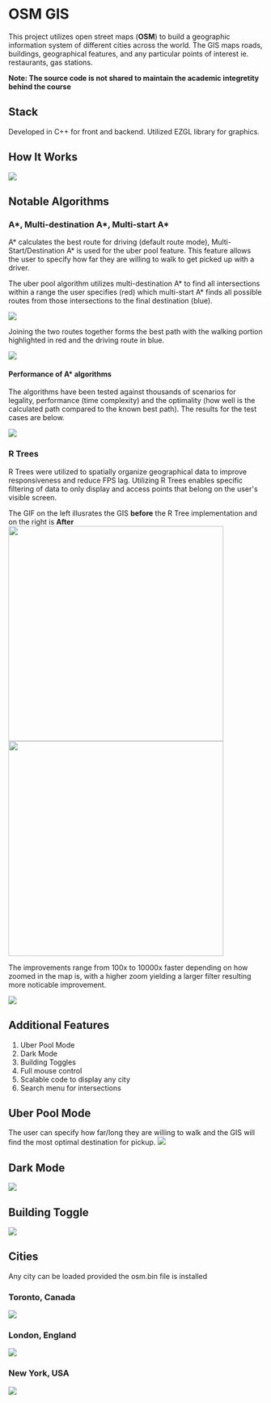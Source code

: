 # OSM GIS
This project utilizes open street maps (**OSM**) to build a geographic information system of different cities across the world. The GIS 
maps roads, buildings, geographical features, and any particular points of interest ie. restaurants, gas stations.

**Note: The source code is not shared to maintain the academic integretity behind the course**
## Stack
Developed in C++ for front and backend. Utilized EZGL library for graphics.
## How It Works
![](Demo%20Material/HowItWorks.gif)

## Notable Algorithms
### A*, Multi-destination A*, Multi-start A*
A* calculates the best route for driving (default route mode), Multi-Start/Destination A* is used for the uber pool feature. This feature allows the user to specify how far they are willing to walk to get picked up with a driver. 

The uber pool algorithm utilizes multi-destination A* to find all intersections within a range the user specifies (red) which multi-start A* finds all possible routes from those intersections to the final destination (blue). 

![](Demo%20Material/debug_walk_drive.PNG)

Joining the two routes together forms the best path with the walking portion highlighted in red and the driving route in blue.

![](Demo%20Material/uber_pool.PNG)

#### Performance of A* algorithms
The algorithms have been tested against thousands of scenarios for legality, performance (time complexity) and the optimality (how well is the calculated path compared to the known best path). The results for the test cases are below.

![](Demo%20Material/m3_results.PNG)

### R Trees
R Trees were utilized to spatially organize geographical data to improve responsiveness and reduce FPS lag. Utilizing R Trees enables specific filtering of data to only display and access points that belong on the user's visible screen. 

The GIF on the left illusrates the GIS **before** the R Tree implementation and on the right is **After** 
 <img src="Demo%20Material/NoRtreeGif.gif" width="425"/>  <img src="Demo%20Material/RTreeGif.gif" width="425"/>
 
The improvements range from 100x to 10000x faster depending on how zoomed in the map is, with a higher zoom yielding a larger filter resulting more noticable improvement. 

![](Demo%20Material/RTreeGraph.PNG)

## Additional Features
1) Uber Pool Mode
2) Dark Mode
3) Building Toggles
4) Full mouse control
5) Scalable code to display any city 
6) Search menu for intersections
## Uber Pool Mode
The user can specify how far/long they are willing to walk and the GIS will find the most optimal destination for pickup.
![](Demo%20Material/mapper_walk_drive_route.PNG)
## Dark Mode
![](Demo%20Material/mapper_toronto_darkmode.PNG)
## Building Toggle
![](Demo%20Material/mapper_toronto_darkmode_buildingstoggle.PNG)
## Cities
Any city can be loaded provided the osm.bin file is installed
### Toronto, Canada
![](Demo%20Material/mapper_toronto.PNG)
### London, England
![](Demo%20Material/mapper_london.PNG)
### New York, USA
![](Demo%20Material/mapper_NY.PNG)
